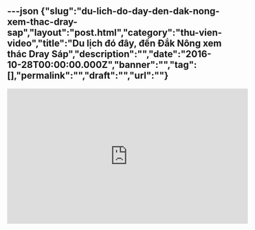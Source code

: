 ---json
{"slug":"du-lich-do-day-den-dak-nong-xem-thac-dray-sap","layout":"post.html","category":"thu-vien-video","title":"Du lịch đó đây, đến Đắk Nông xem thác Dray Sáp","description":"","date":"2016-10-28T00:00:00.000Z","banner":"","tag":[],"permalink":"","draft":"","url":""}
---
<iframe width="560" height="315" src="https://www.youtube.com/embed/tstbwytuuww" frameborder="0" allowfullscreen=""></iframe>